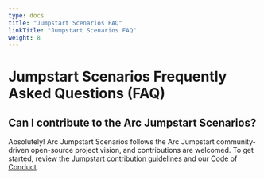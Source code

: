 ```yaml
---
type: docs
title: "Jumpstart Scenarios FAQ"
linkTitle: "Jumpstart Scenarios FAQ"
weight: 8
---
```


# Jumpstart Scenarios Frequently Asked Questions (FAQ)

## Can I contribute to the Arc Jumpstart Scenarios?

Absolutely! Arc Jumpstart Scenarios follows the Arc Jumpstart community-driven open-source project vision, and contributions are welcomed. To get started, review the [Jumpstart contribution guidelines](../contribution_guidelines/) and our [Code of Conduct](https://aka.ms/JumpstartCOC).